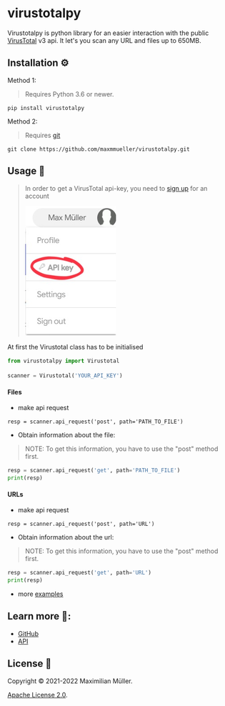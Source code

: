 # virustotalpy
Virustotalpy is python library for an easier interaction with the public [VirusTotal](https://www.virustotal.com/) v3 api. 
It let's you scan any URL and files up to 650MB.

## Installation ⚙️
Method 1:
> Requires Python 3.6 or newer.
```
pip install virustotalpy
```

Method 2:
> Requires [git](https://git-scm.com/downloads) 
```
git clone https://github.com/maxmmueller/virustotalpy.git
```

## Usage 🚀
>In order to get a VirusTotal api-key, you need to [sign up](https://www.virustotal.com/gui/join-us) for an account
>
> ![VirusTotal view API key](imgs/APIKey.jpeg)


At first the Virustotal class has to be initialised
```python
from virustotalpy import Virustotal

scanner = Virustotal('YOUR_API_KEY')
```
#### Files
- make api request
```
resp = scanner.api_request('post', path='PATH_TO_FILE')
```
- Obtain information about the file:
> NOTE: To get this information, you have to use the "post" method first.

```python
resp = scanner.api_request('get', path='PATH_TO_FILE')
print(resp)
```

#### URLs

- make api request
```
resp = scanner.api_request('post', path='URL')
```
- Obtain information about the url:
> NOTE: To get this information, you have to use the "post" method first.

```python
resp = scanner.api_request('get', path='URL')
print(resp)
```

- more [examples](examples)

## Learn more 🔗:

- [GitHub](https://github.com/maxmmueller/virustotalpy)
- [API](https://developers.virustotal.com/reference/overview)


## License 📃

Copyright © 2021-2022 Maximilian Müller.

[Apache License 2.0](LICENSE).
